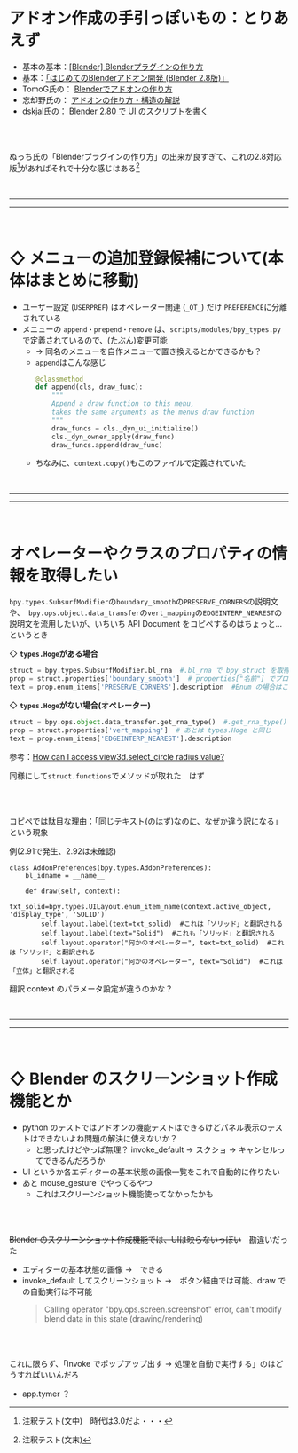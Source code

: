 # アドオン作成の手引っぽいもの：とりあえず
- 基本の基本：[[Blender] Blenderプラグインの作り方](https://qiita.com/nutti/items/a836391723bd28cd3e4c)
- 基本：[「はじめてのBlenderアドオン開発 (Blender 2.8版)」](https://colorful-pico.net/introduction-to-addon-development-in-blender/2.8/index.html)
- TomoG氏の： [Blenderでアドオンの作り方](https://www.tomog-storage.com/entry/Python-BlenderAddon-HowStarUp)
- 忘却野氏の： [アドオンの作り方・構造の解説](https://bookyakuno.com/blender-addon-making-tutorial/)
- dskjal氏の： [Blender 2.80 で UI のスクリプトを書く](https://dskjal.com/blender/ui-script-280.html)


<br><br>

ぬっち氏の「Blenderプラグインの作り方」の出来が良すぎて、これの2.8対応版[^1]があればそれで十分な感じはある[^2]


[^1]: 注釈テスト(文中)　時代は3.0だよ・・・
[^2]: 注釈テスト(文末)

<br>

--------

--------

<br>

# ◇ メニューの追加登録候補について(本体はまとめに移動)
* ユーザー設定 (`USERPREF`) はオペレーター関連 (`_OT_`) だけ `PREFERENCE`に分離されている
* メニューの `append・prepend・remove` は、`scripts/modules/bpy_types.py` で定義されているので、(たぶん)変更可能
  * → 同名のメニューを自作メニューで置き換えるとかできるかも？
  * `append`はこんな感じ
    ```python
    @classmethod
    def append(cls, draw_func):
        """
        Append a draw function to this menu,
        takes the same arguments as the menus draw function
        """
        draw_funcs = cls._dyn_ui_initialize()
        cls._dyn_owner_apply(draw_func)
        draw_funcs.append(draw_func)
      ```
  * ちなみに、`context.copy()`もこのファイルで定義されていた


<br>

--------

--------

<br>

# オペレーターやクラスのプロパティの情報を取得したい
`bpy.types.SubsurfModifier`の`boundary_smooth`の`PRESERVE_CORNERS`の説明文や、` bpy.ops.object.data_transfer`の`vert_mapping`の`EDGEINTERP_NEAREST`の説明文を流用したいが、いちいち API Document をコピペするのはちょっと...　というとき

◇ **`types.Hoge`がある場合**
```python
struct = bpy.types.SubsurfModifier.bl_rna  #.bl_rna で bpy_struct を取得
prop = struct.properties['boundary_smooth']  # properties["名前"] でプロパティを取得
text = prop.enum_items['PRESERVE_CORNERS'].description  #Enum の場合はこんな感じ
```

◇ **`types.Hoge`がない場合(オペレーター)**
```python
struct = bpy.ops.object.data_transfer.get_rna_type()  #.get_rna_type() で bpy_struct を取得
prop = struct.properties['vert_mapping']  # あとは types.Hoge と同じ
text = prop.enum_items['EDGEINTERP_NEAREST'].description
```

参考：[How can I access view3d.select_circle radius value?](https://blender.stackexchange.com/questions/163129/how-can-i-access-view3d-select-circle-radius-value/163130#163130])

同様にして`struct.functions`でメソッドが取れた　はず

<br><br>

コピペでは駄目な理由：「同じテキスト(のはず)なのに、なぜか違う訳になる」という現象


例(2.91で発生、2.92は未確認)
```python: 適当なアドオンの中
class AddonPreferences(bpy.types.AddonPreferences):
    bl_idname = __name__

    def draw(self, context):
        txt_solid=bpy.types.UILayout.enum_item_name(context.active_object, 'display_type', 'SOLID')
        self.layout.label(text=txt_solid)  #これは「ソリッド」と翻訳される
        self.layout.label(text="Solid")  #これも「ソリッド」と翻訳される
        self.layout.operator("何かのオペレーター", text=txt_solid)  #これは「ソリッド」と翻訳される
        self.layout.operator("何かのオペレーター", text="Solid")  #これは「立体」と翻訳される
```
翻訳 context のパラメータ設定が違うのかな？

<br>

--------

--------

<br>

# ◇ Blender のスクリーンショット作成機能とか
* python のテストではアドオンの機能テストはできるけどパネル表示のテストはできないよね問題の解決に使えないか？
  * と思ったけどやっぱ無理？ invoke_default → スクショ →  キャンセルってできるんだろうか
* UI というか各エディターの基本状態の画像一覧をこれで自動的に作りたい
* あと mouse_gesture でやってるやつ
  * これはスクリーンショット機能使ってなかったかも

<br><br>

~~Blender のスクリーンショット作成機能では、UIは映らないっぽい~~　勘違いだった
* エディターの基本状態の画像 →　できる
* invoke_default してスクリーンショット  →　ボタン経由では可能、draw での自動実行は不可能
  >  Calling operator "bpy.ops.screen.screenshot" error, can't modify blend data in this state (drawing/rendering)


<br><br>

これに限らず、「invoke でポップアップ出す → 処理を自動で実行する」のはどうすればいいんだろ
* app.tymer ？